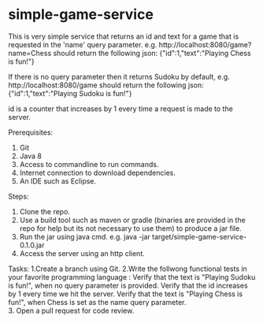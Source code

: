 # simple-game-service
This is very simple service that returns an id and text for a game that is requested in the 'name' query parameter.
e.g. http://localhost:8080/game?name=Chess should return the following json:
{"id":1,"text":"Playing Chess is fun!"}

If there is no query parameter then it returns Sudoku by default, e.g.  http://localhost:8080/game should return the following json:
{"id":1,"text":"Playing Sudoku is fun!"}

id is a counter that increases by 1 every time a request is made to the server.

Prerequisites:
1. Git
2. Java 8
3. Access to commandline to run commands.
4. Internet connection to download dependencies.
5. An IDE such as Eclipse.

Steps:
1. Clone the repo.
2. Use a build tool such as maven or gradle (binaries are provided in the repo for help but its not necessary to use them) to produce a jar file. 
3. Run the jar using java cmd. e.g. java -jar target/simple-game-service-0.1.0.jar
4. Access the server using an http client. 

Tasks:
1.Create a branch using Git.
2.Write the follwong functional tests in your favorite programming language :
   Verify that the text is "Playing Sudoku is fun!", when no query parameter is provided.
   Verify that the id increases by 1 every time we hit the server.
   Verify that the text is "Playing Chess is fun!", when Chess is set as the name query parameter.     
3. Open a pull request for code review.

